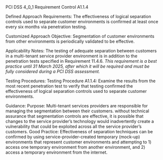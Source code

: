 PCI DSS 4_0_1 Requirement Control A1.1.4

Defined Approach Requirements:
The effectiveness of logical separation controls used to separate customer environments is confirmed at least once every six months via penetration testing.

Customized Approach Objective:
Segmentation of customer environments from other environments is periodically validated to be effective.

Applicability Notes:
The testing of adequate separation between customers in a multi-tenant service provider environment is in addition to the penetration tests specified in Requirement 11.4.6. _This requirement is a best practice until 31_ _March 2025, after which it will be required and_ _must be fully considered during a PCI DSS_ _assessment._

Testing Procedures:
Testing Procedure A1.1.4: Examine the results from the most recent penetration test to verify that testing confirmed the effectiveness of logical separation controls used to separate customer environments.

Guidance:
Purpose: Multi-tenant services providers are responsible for managing the segmentation between their customers. without technical assurance that segmentation controls are effective, it is possible that changes to the service provider’s technology would inadvertently create a vulnerability that could be exploited across all the service provider’s customers. Good Practice: Effectiveness of separation techniques can be confirmed by using service-provider-created temporary (mock-up) environments that represent customer environments and attempting to 1) access one temporary environment from another environment, and 2) access a temporary environment from the internet.